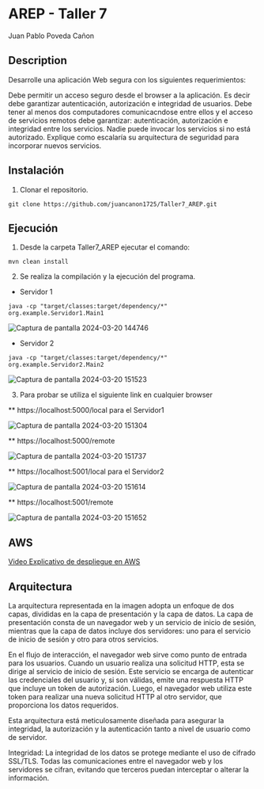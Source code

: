 # AREP - Taller 7

Juan Pablo Poveda Cañon

## Description

Desarrolle una aplicación Web segura con los siguientes requerimientos:

Debe permitir un acceso seguro desde el browser a la aplicación. Es decir debe garantizar autenticación, autorización e integridad de usuarios.
Debe tener al menos dos computadores comunicacndose entre ellos y el acceso de servicios remotos debe garantizar: autenticación, autorización e integridad entre los servicios. Nadie puede invocar los servicios si no está autorizado.
Explique como escalaría su arquitectura de seguridad para incorporar nuevos servicios.

## Instalación

1. Clonar el repositorio.
   
`git clone https://github.com/juancanon1725/Taller7_AREP.git`

## Ejecución

1. Desde la carpeta Taller7_AREP ejecutar el comando:
   
`mvn clean install`

2. Se realiza la compilación y la ejecución del programa.

* Servidor 1

`java -cp "target/classes:target/dependency/*" org.example.Servidor1.Main1`

![Captura de pantalla 2024-03-20 144746](https://github.com/juancanon1725/Taller7_AREP/assets/98672541/97566b57-9393-452f-b431-4479eea8d468)

* Servidor 2

`java -cp "target/classes:target/dependency/*" org.example.Servidor2.Main2`

![Captura de pantalla 2024-03-20 151523](https://github.com/juancanon1725/Taller7_AREP/assets/98672541/e23922a1-c90c-4297-8348-fc1a2ab1643d)

3. Para probar se utiliza el siguiente link en cualquier browser

** https://localhost:5000/local para el Servidor1

![Captura de pantalla 2024-03-20 151304](https://github.com/juancanon1725/Taller7_AREP/assets/98672541/ef7fff08-5b93-4ad1-9a72-a382d347b21c)

** https://localhost:5000/remote

![Captura de pantalla 2024-03-20 151737](https://github.com/juancanon1725/Taller7_AREP/assets/98672541/fe4b2c58-a85c-4b45-8fb8-c6ad3009c67f)

** https://localhost:5001/local para el Servidor2

![Captura de pantalla 2024-03-20 151614](https://github.com/juancanon1725/Taller7_AREP/assets/98672541/c4c394e3-1e9c-4ce1-b85d-6df39d645d3d)

** https://localhost:5001/remote

![Captura de pantalla 2024-03-20 151652](https://github.com/juancanon1725/Taller7_AREP/assets/98672541/18a99c51-b6cf-4a84-b564-ef36ca7c4e3b)

## AWS

[Video Explicativo de despliegue en AWS](https://youtu.be/l8F83mi89pA)


## Arquitectura

La arquitectura representada en la imagen adopta un enfoque de dos capas, divididas en la capa de presentación y la capa de datos. La capa de presentación consta de un navegador web y un servicio de inicio de sesión, mientras que la capa de datos incluye dos servidores: uno para el servicio de inicio de sesión y otro para otros servicios.

En el flujo de interacción, el navegador web sirve como punto de entrada para los usuarios. Cuando un usuario realiza una solicitud HTTP, esta se dirige al servicio de inicio de sesión. Este servicio se encarga de autenticar las credenciales del usuario y, si son válidas, emite una respuesta HTTP que incluye un token de autorización. Luego, el navegador web utiliza este token para realizar una nueva solicitud HTTP al otro servidor, que proporciona los datos requeridos.

Esta arquitectura está meticulosamente diseñada para asegurar la integridad, la autorización y la autenticación tanto a nivel de usuario como de servidor.

Integridad: La integridad de los datos se protege mediante el uso de cifrado SSL/TLS. Todas las comunicaciones entre el navegador web y los servidores se cifran, evitando que terceros puedan interceptar o alterar la información.


